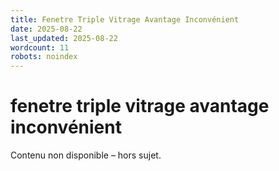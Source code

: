 ```yaml
---
title: Fenetre Triple Vitrage Avantage Inconvénient
date: 2025-08-22
last_updated: 2025-08-22
wordcount: 11
robots: noindex
---
```


# fenetre triple vitrage avantage inconvénient

Contenu non disponible – hors sujet.